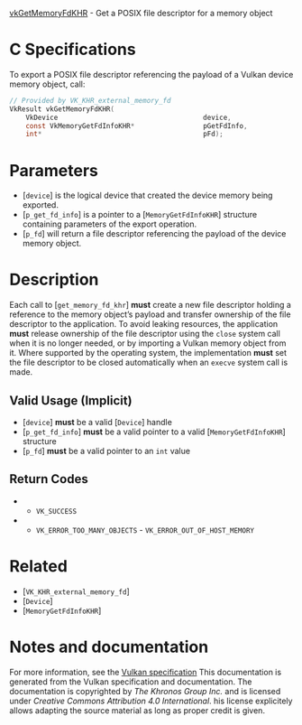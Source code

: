 [vkGetMemoryFdKHR](https://www.khronos.org/registry/vulkan/specs/1.3-extensions/man/html/vkGetMemoryFdKHR.html) - Get a POSIX file descriptor for a memory object

# C Specifications
To export a POSIX file descriptor referencing the payload of a Vulkan device
memory object, call:
```c
// Provided by VK_KHR_external_memory_fd
VkResult vkGetMemoryFdKHR(
    VkDevice                                    device,
    const VkMemoryGetFdInfoKHR*                 pGetFdInfo,
    int*                                        pFd);
```

# Parameters
- [`device`] is the logical device that created the device memory being exported.
- [`p_get_fd_info`] is a pointer to a [`MemoryGetFdInfoKHR`] structure containing parameters of the export operation.
- [`p_fd`] will return a file descriptor referencing the payload of the device memory object.

# Description
Each call to [`get_memory_fd_khr`] **must**  create a new file descriptor
holding a reference to the memory object’s payload and transfer ownership of
the file descriptor to the application.
To avoid leaking resources, the application  **must**  release ownership of the
file descriptor using the `close` system call when it is no longer
needed, or by importing a Vulkan memory object from it.
Where supported by the operating system, the implementation  **must**  set the
file descriptor to be closed automatically when an `execve` system call
is made.
## Valid Usage (Implicit)
-  [`device`] **must**  be a valid [`Device`] handle
-  [`p_get_fd_info`] **must**  be a valid pointer to a valid [`MemoryGetFdInfoKHR`] structure
-  [`p_fd`] **must**  be a valid pointer to an `int` value

## Return Codes
*   - `VK_SUCCESS` 
*   - `VK_ERROR_TOO_MANY_OBJECTS`  - `VK_ERROR_OUT_OF_HOST_MEMORY`

# Related
- [`VK_KHR_external_memory_fd`]
- [`Device`]
- [`MemoryGetFdInfoKHR`]

# Notes and documentation
For more information, see the [Vulkan specification](https://www.khronos.org/registry/vulkan/specs/1.3-extensions/html/vkspec.html)
This documentation is generated from the Vulkan specification and documentation.
The documentation is copyrighted by *The Khronos Group Inc.* and is licensed under *Creative Commons Attribution 4.0 International*.
his license explicitely allows adapting the source material as long as proper credit is given.
        